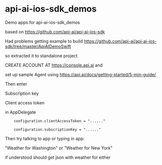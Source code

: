 # api-ai-ios-sdk_demos
Demo apps for api-ai-ios-sdk_demos



based on 
https://github.com/api-ai/api-ai-ios-sdk

Had problems getting example to build 
https://github.com/api-ai/api-ai-ios-sdk/tree/master/ApiAIDemoSwift

so extracted it to standalone project

CREATE ACCOUNT AT https://console.api.ai and 

set up sample Agent using https://api.ai/docs/getting-started/5-min-guide/

Then enter 

Subscription key

Client access token

in AppDelegate

        configuration.clientAccessToken = "......"

        configuration.subscriptionKey = "......"



Then try talking to app or typing in app:

"Weather for Washington" or "Weather for New York"

if understood should get json with weather for either








